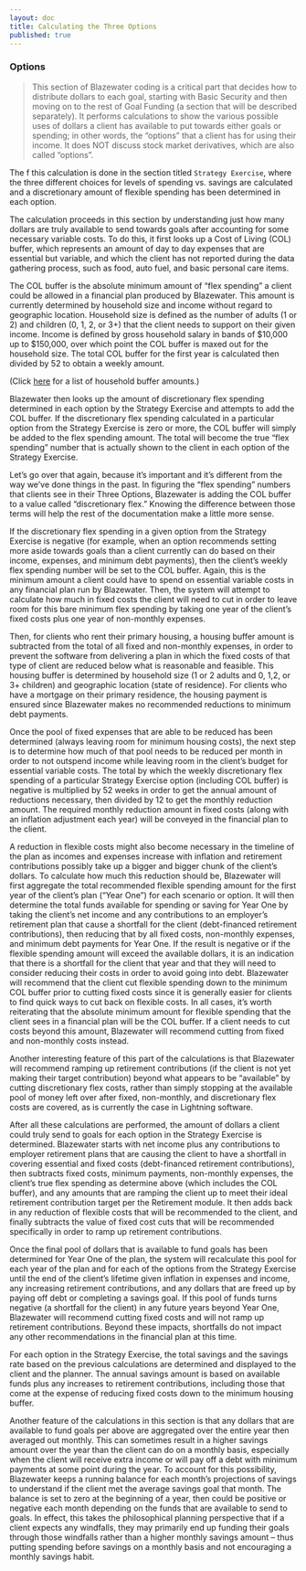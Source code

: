 ```yaml
---
layout: doc
title: Calculating the Three Options
published: true
---
```

### Options

>This section of Blazewater coding is a critical part that decides how to distribute dollars to each goal, starting with Basic Security and then moving on to the rest of Goal Funding (a section that will be described separately). It performs calculations to show the various possible uses of dollars a client has available to put towards either goals or spending; in other words, the “options” that a client has for using their income. It does NOT discuss stock market derivatives, which are also called “options”.
 
The f this calculation is done in the section titled `Strategy Exercise`, where the three different choices for levels of spending vs. savings are calculated and a discretionary amount of flexible spending has been determined in each option.
 
The calculation proceeds in this section by understanding just how many dollars are truly available to send towards goals after accounting for some necessary variable costs. To do this, it first looks up a Cost of Living (COL) buffer, which represents an amount of day to day expenses that are essential but variable, and which the client has not reported during the data gathering process, such as food, auto fuel, and basic personal care items.
 
The COL buffer is the absolute minimum amount of “flex spending” a client could be allowed in a financial plan produced by Blazewater. This amount is currently determined by household size and income without regard to geographic location. Household size is defined as the number of adults (1 or 2) and children (0, 1, 2, or 3+) that the client needs to support on their given income. Income is defined by gross household salary in bands of $10,000 up to $150,000, over which point the COL buffer is maxed out for the household size. The total COL buffer for the first year is calculated then divided by 52 to obtain a weekly amount.
 
(Click [here](https://learnvest.atlassian.net/wiki/pages/viewpage.action?pageId=57278496#BlazewaterDocumentation(forPlanners)-col) for a list of household buffer amounts.)
 
Blazewater then looks up the amount of discretionary flex spending determined in each option by the Strategy Exercise and attempts to add the COL buffer. If the discretionary flex spending calculated in a particular option from the Strategy Exercise is zero or more, the COL buffer will simply be added to the flex spending amount. The total will become the true “flex spending” number that is actually shown to the client in each option of the Strategy Exercise.
 
Let’s go over that again, because it’s important and it’s different from the way we’ve done things in the past. In figuring the “flex spending” numbers that clients see in their Three Options, Blazewater is adding the COL buffer to a value called “discretionary flex.” Knowing the difference between those terms will help the rest of the documentation make a little more sense.
 
If the discretionary flex spending in a given option from the Strategy Exercise is negative (for example, when an option recommends setting more aside towards goals than a client currently can do based on their income, expenses, and minimum debt payments), then the client’s weekly flex spending number will be set to the COL buffer. Again, this is the minimum amount a client could have to spend on essential variable costs in any financial plan run by Blazewater. Then, the system will attempt to calculate how much in fixed costs the client will need to cut in order to leave room for this bare minimum flex spending by taking one year of the client’s fixed costs plus one year of non-monthly expenses.
 
Then, for clients who rent their primary housing, a housing buffer amount is subtracted from the total of all fixed and non-monthly expenses, in order to prevent the software from delivering a plan in which the fixed costs of that type of client are reduced below what is reasonable and feasible. This housing buffer is determined by household size (1 or 2 adults and 0, 1,2, or 3+ children) and geographic location (state of residence). For clients who have a mortgage on their primary residence, the housing payment is ensured since Blazewater makes no recommended reductions to minimum debt payments.
 
Once the pool of fixed expenses that are able to be reduced has been determined (always leaving room for minimum housing costs), the next step is to determine how much of that pool needs to be reduced per month in order to not outspend income while leaving room in the client’s budget for essential variable costs. The total by which the weekly discretionary flex spending of a particular Strategy Exercise option (including COL buffer) is negative is multiplied by 52 weeks in order to get the annual amount of reductions necessary, then divided by 12 to get the monthly reduction amount. The required monthly reduction amount in fixed costs (along with an inflation adjustment each year) will be conveyed in the financial plan to the client.
 
A reduction in flexible costs might also become necessary in the timeline of the plan as incomes and expenses increase with inflation and retirement contributions possibly take up a bigger and bigger chunk of the client’s dollars. To calculate how much this reduction should be, Blazewater will first aggregate the total recommended flexible spending amount for the first year of the client’s plan (“Year One”) for each scenario or option. It will then determine the total funds available for spending or saving for Year One by taking the client’s net income and any contributions to an employer’s retirement plan that cause a shortfall for the client (debt-financed retirement contributions), then reducing that by all fixed costs, non-monthly expenses, and minimum debt payments for Year One. If the result is negative or if the flexible spending amount will exceed the available dollars, it is an indication that there is a shortfall for the client that year and that they will need to consider reducing their costs in order to avoid going into debt. Blazewater will recommend that the client cut flexible spending down to the minimum COL buffer prior to cutting fixed costs since it is generally easier for clients to find quick ways to cut back on flexible costs. In all cases, it’s worth reiterating that the absolute minimum amount for flexible spending that the client sees in a financial plan will be the COL buffer. If a client needs to cut costs beyond this amount, Blazewater will recommend cutting from fixed and non-monthly costs instead.
 
Another interesting feature of this part of the calculations is that Blazewater will recommend ramping up retirement contributions (if the client is not yet making their target contribution) beyond what appears to be “available” by cutting discretionary flex costs, rather than simply stopping at the available pool of money left over after fixed, non-monthly, and discretionary flex costs are covered, as is currently the case in Lightning software.
 
After all these calculations are performed, the amount of dollars a client could truly send to goals for each option in the Strategy Exercise is determined. Blazewater starts with net income plus any contributions to employer retirement plans that are causing the client to have a shortfall in covering essential and fixed costs (debt-financed retirement contributions), then subtracts fixed costs, minimum payments, non-monthly expenses, the client’s true flex spending as determine above (which includes the COL buffer), and any amounts that are ramping the client up to meet their ideal retirement contribution target per the Retirement module. It then adds back in any reduction of flexible costs that will be recommended to the client, and finally subtracts the value of fixed cost cuts that will be recommended specifically in order to ramp up retirement contributions.
 
Once the final pool of dollars that is available to fund goals has been determined for Year One of the plan, the system will recalculate this pool for each year of the plan and for each of the options from the Strategy Exercise until the end of the client’s lifetime given inflation in expenses and income, any increasing retirement contributions, and any dollars that are freed up by paying off debt or completing a savings goal. If this pool of funds turns negative (a shortfall for the client) in any future years beyond Year One, Blazewater will recommend cutting fixed costs and will not ramp up retirement contributions. Beyond these impacts, shortfalls do not impact any other recommendations in the financial plan at this time.
 
For each option in the Strategy Exercise, the total savings and the savings rate based on the previous calculations are determined and displayed to the client and the planner. The annual savings amount is based on available funds plus any increases to retirement contributions, including those that come at the expense of reducing fixed costs down to the minimum housing buffer.
 
Another feature of the calculations in this section is that any dollars that are available to fund goals per above are aggregated over the entire year then averaged out monthly. This can sometimes result in a higher savings amount over the year than the client can do on a monthly basis, especially when the client will receive extra income or will pay off a debt with minimum payments at some point during the year. To account for this possibility, Blazewater keeps a running balance for each month’s projections of savings to understand if the client met the average savings goal that month. The balance is set to zero at the beginning of a year, then could be positive or negative each month depending on the funds that are available to send to goals. In effect, this takes the philosophical planning perspective that if a client expects any windfalls, they may primarily end up funding their goals through those windfalls rather than a higher monthly savings amount – thus putting spending before savings on a monthly basis and not encouraging a monthly savings habit.
